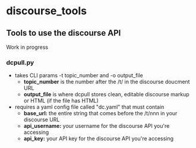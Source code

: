 # discourse_tools
## Tools to use the discourse API
Work in progress

### dcpull.py
 - takes CLI params -t topic_number and -o output_file
   - **topic_number** is the number after the /t/ in the discourse doucment URL
   - **output_file** is where dcpull stores clean, editable discourse markup or HTML (if the file has HTML)
 - requires a yaml config file called "dc.yaml" that must contain
   - **base_url:** the entire string that comes before the /t/nnn in your discourse URL
   - **api_username:** your username for the discourse API you're accessing
   - **api_key:** your API key for the discourse API you're accessing
    
    

